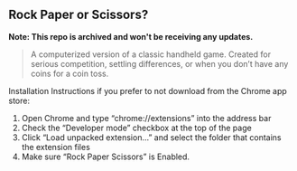 ## Rock Paper or Scissors?

**Note: This repo is archived and won't be receiving any updates.**

> A computerized version of a classic handheld game. Created for serious competition, settling differences, or when you don’t have any coins for a coin toss.

Installation Instructions if you prefer to not download from the Chrome app store:
  1. Open Chrome and type “chrome://extensions” into the address bar
  2. Check the “Developer mode” checkbox at the top of the page
  3. Click “Load unpacked extension…” and select the folder that contains the extension files
  4. Make sure “Rock Paper Scissors” is Enabled.
